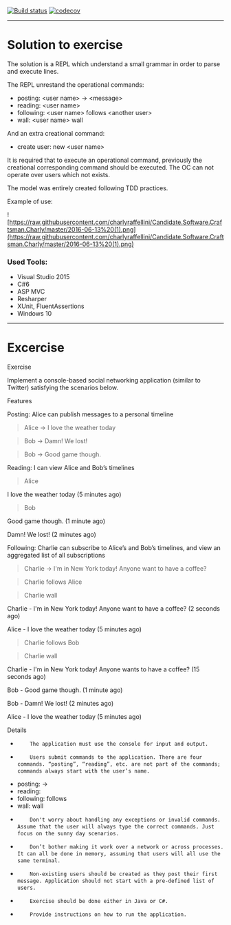 [![Build status](https://ci.appveyor.com/api/projects/status/54rpvfu2jtm47oqb?svg=true)](https://ci.appveyor.com/project/CarlosRaffellini/candidate-software-craftsman-charly)
[![codecov](https://codecov.io/gh/charlyraffellini/Candidate.Software.Craftsman.Charly/branch/master/graph/badge.svg)](https://codecov.io/gh/charlyraffellini/Candidate.Software.Craftsman.Charly)


---

# Solution to exercise

The solution is a REPL which understand a small grammar in order to parse and execute lines.

The REPL unrestand the operational commands:
-    posting: \<user name> -> \<message>
-    reading: \<user name>
-    following: \<user name> follows \<another user>
-    wall: \<user name> wall

And an extra creational command:
-    create user: new \<user name>

It is required that to execute an operational command, previously the creational corresponding command should be executed. The OC can not operate over users which not exists.

The model was entirely created following TDD practices.

Example of use:

![https://raw.githubusercontent.com/charlyraffellini/Candidate.Software.Craftsman.Charly/master/2016-06-13%20(1).png](https://raw.githubusercontent.com/charlyraffellini/Candidate.Software.Craftsman.Charly/master/2016-06-13%20(1).png)


### Used Tools:

- Visual Studio 2015
- C#6
- ASP MVC
- Resharper
- XUnit, FluentAssertions
- Windows 10


---


# Excercise

Exercise

Implement a console-based social networking application (similar to Twitter) satisfying the scenarios below.

Features

Posting: Alice can publish messages to a personal timeline
 
> Alice -> I love the weather today

> Bob -> Damn! We lost!

> Bob -> Good game though.
 
Reading: I can view Alice and Bob’s timelines
 
> Alice

I love the weather today (5 minutes ago)

> Bob

Good game though. (1 minute ago)

Damn! We lost! (2 minutes ago)
 
Following: Charlie can subscribe to Alice’s and Bob’s timelines, and view an aggregated list of all subscriptions
 
> Charlie -> I'm in New York today! Anyone want to have a coffee?

> Charlie follows Alice

> Charlie wall

Charlie - I'm in New York today! Anyone want to have a coffee? (2 seconds ago)

Alice - I love the weather today (5 minutes ago)
 
> Charlie follows Bob

> Charlie wall

Charlie - I'm in New York today! Anyone wants to have a coffee? (15 seconds ago)

Bob - Good game though. (1 minute ago)

Bob - Damn! We lost! (2 minutes ago)

Alice - I love the weather today (5 minutes ago)

Details
-         The application must use the console for input and output.
-         Users submit commands to the application. There are four commands. “posting”, “reading”, etc. are not part of the commands; commands always start with the user’s name.
-    posting: <user name> -> <message>
-    reading: <user name>
-    following: <user name> follows <another user>
-    wall: <user name> wall
-         Don't worry about handling any exceptions or invalid commands. Assume that the user will always type the correct commands. Just focus on the sunny day scenarios.
-         Don’t bother making it work over a network or across processes. It can all be done in memory, assuming that users will all use the same terminal.
-         Non-existing users should be created as they post their first message. Application should not start with a pre-defined list of users.
-         Exercise should be done either in Java or C#.
-         Provide instructions on how to run the application.
